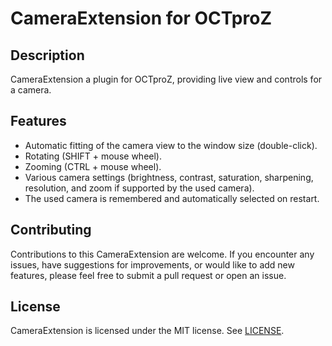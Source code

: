 # CameraExtension for OCTproZ

## Description
CameraExtension a plugin for OCTproZ, providing live view and controls for a camera.

## Features
- Automatic fitting of the camera view to the window size (double-click).
- Rotating (SHIFT + mouse wheel).
- Zooming (CTRL + mouse wheel).
- Various camera settings (brightness, contrast, saturation, sharpening, resolution, and zoom if supported by the used camera).
- The used camera is remembered and automatically selected on restart.


## Contributing
Contributions to this CameraExtension are welcome. If you encounter any issues, have suggestions for improvements, or would like to add new features, please feel free to submit a pull request or open an issue.

## License
CameraExtension is licensed under the MIT license. See [LICENSE](LICENSE).
